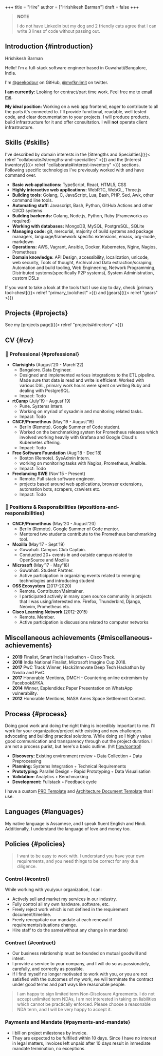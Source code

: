 +++
title = "Hire"
author = ["Hrishikesh Barman"]
draft = false
+++

<div class="book-hint warning small-text">

> **NOTE**
>
> I do not have Linkedin but my dog and 2 friendly cats agree that I can write 3 lines of code without passing out.
</div>


## Introduction {#introduction}

Hrishikesh Barman

Hello! I'm a full-stack software engineer based in Guwahati/Bangalore, India.

I'm [@geekodour](https://github.com/geekodour) on GitHub, [@myfknlimit](https://twitter.com/myfknlimit) on twitter.

**I am currently:** Looking for contract/part time work. Feel free me to [email me](mailto:hrishikeshbman@gmail).

**My ideal position:** Working on a web app frontend, eager to contribute to all the parts it's connected to. I'll provide functional, readable, well tested code, and clear documentation to your projects. I will produce products, build infrastructure for it and offer consultation. I will **not** operate client infrastructure.


## Skills {#skills}

I've described by domain interests in the [Strengths and Specialties]({{< relref "collaborate#strengths-and-specialties" >}}) and the [Interest Inventory]({{< relref "collaborate#interest-inventory" >}}) sections. Following specific technologies I've previously worked with and have command over.

-   **Basic web applications:** TypeScript, React, HTML5, CSS
-   **Highly interactive web applications:** WebRTC, WebGL, Three.js
-   **Building tools**: Golang, C, JavaScript, Lua, Bash, PHP, Sed, Awk, other command line tools.
-   **Automating stuff**: Javascript, Bash, Python, GitHub Actions and other CI/CD systems
-   **Building backends:** Golang, Node.js, Python, Ruby (Frameworks as required)
-   **Working with databases:** MongoDB, MySQL, PostgreSQL, SQLite
-   **Managing code:** git, mercurial, majority of build systems and package managers, language/framework specific extensions, emacs, org-mode, markdown
-   **Operations:** AWS, Vagrant, Ansible, Docker, Kubernetes, Nginx, Nagios, Prometheus
-   **Domain knowledge:** API Design, accessibility, localization, unicode, web security, Tools of thought, Archival and Data extraction/scraping, Automation and build tooling, Web Engineering, Network Programming, Distributed systems(specifically P2P systems), System Administration, custom DSLs

If you want to take a look at the tools that I use day to day, check [primary tool-chest]({{< relref "primary_toolchest" >}}) and [gears]({{< relref "gears" >}})


## Projects {#projects}

See my [projects page]({{< relref "projects#directory" >}})


## CV {#cv}


### 💼 Professional {#professional}

-   **Clarisights** (August'20 - March'22)
    -   Bangalore. Data Engineer.
    -   Designed and implemented various integrations to the ETL pipeline. Made sure that data is read and write is efficient. Worked with various DSL, primary work hours were spent on writing Ruby and dealing with PostgreSQL.
    -   Impact: Todo
-   **rtCamp** (July'19 - August'19)
    -   Pune. Systems Intern.
    -   Working on myriad of sysadmin and monitoring related tasks.
    -   Impact: Todo
-   **CNCF/Prometheus** (May'19 - August'19)
    -   Berlin (Remote). Google Summer of Code student.
    -   Worked on the benchmarking system for Prometheus releases which involved working heavily with Grafana and Google Cloud's Kubernetes offering.
    -   Impact: Todo
-   **Free Software Foundation** (Aug'18 - Dec'18)
    -   Boston (Remote). SysAdmin Intern.
    -   working on monitoring tasks with Nagios, Prometheus, Ansible.
    -   Impact: Todo
-   **Freelancing SWE** (Nov'15 - Present)
    -   Remote. Full stack software engineer.
    -   projects based around web applications, browser extensions, automation bots, scrapers, crawlers etc.
    -   Impact: Todo


### 🏃 Positions &amp; Responsibilities {#positions-and-responsibilities}

-   **CNCF/Prometheus** (May'20 - August'20)
    -   Berlin (Remote). Google Summer of Code mentor.
    -   Mentored two students contribute to the Prometheus benchmarking tool.
-   **Mozilla** (May'17 - Sept'19)
    -   Guwahati. Campus Club Captain.
    -   Conducted 20+ events in and outside campus related to OpenSource and Mozilla
-   **Microsoft** (May'17 - May'18)
    -   Guwahati. Student Partner.
    -   Active participation in organizing events related to emerging technologies and introducing student
-   **OSS Ecosystem** (2017-2020)
    -   Remote. Contributor/Maintainer.
    -   I participated actively in many open source community in projects that I was using/interested me. Firefox, Thunderbird, Django, Neovim, Prometheus etc.
-   **Cisco Learning Network** (2012-2015)
    -   Remote. Member.
    -   Active participation is discussions related to computer networks


## Miscellaneous achievements {#miscellaneous-achievements}

-   **2019** Finalist, Smart India Hackathon - Cisco Track.
-   **2018** India National Finalist, Microsoft Imagine Cup 2018.
-   **2017** PwC Track Winner, Hack2Innovate Deep Tech Hackathon by Nvidia and PwC.
-   **2017** Honorable Mentions, DMCH - Countering online extremism by Facebook&amp;YKA.
-   **2014** Winner, Esplendidez Paper Presentation on WhatsApp vulnerability.
-   **2012** Honorable Mentions, NASA Ames Space Settlement Contest.


## Process {#process}

Doing good work and doing the right thing is incredibly important to me. I'll work for your organization/project with existing and new challenges advocating and building practical solutions. While doing so I highly value good communication and transparency through out the project duration.
I am not a process purist, but here's a basic outline. (h/t [flow/control](https://flow-control.io/))

-   **Discovery:** Existing environment review ◦ Data Collection ◦ Data Preprocessing
-   **Planning:** Systems Integration ◦ Technical Requirements
-   **Prototyping:** Parallel Design ◦ Rapid Prototyping ◦ Data Visualisation
-   **Validation:** Analytics ◦ Benchmarking
-   **Development:** Fullstack ◦ Feedback cycle

I have a custom [PRD Template](https://blog.geekodour.org/posts/prd-template/) and [Architecture Document Template](https://blog.geekodour.org/posts/arch-template/) that I use.


## Languages {#languages}

My native language is Assamese, and I speak fluent English and Hindi. Additionally, I understand the language of love and money too.


## Policies {#policies}

<div class="book-hint info small-text">

> I want to be easy to work with. I understand you have your own requirements, and you need things to be correct for any due diligence.
</div>


### Control {#control}

While working with you/your organization, I can:

-   Actively sell and market my services in our industry.
-   Fully control all my own hardware, software, etc.
-   Freely reject work which is not defined in the requirement document/timeline.
-   Freely renegotiate our mandate at each renewal if requirements/situations change.
-   Hire staff to do the same(without any change in mandate)


### Contract {#contract}

-   Our business relationship must be founded on mutual goodwill and intent.
-   I provide a service to your company, and I will do so as passionately, carefully, and correctly as possible.
-   If I find myself no longer motivated to work with you, or you are not satisfied with the outcomes of my work, we will terminate the contract under good terms and part ways like reasonable people.

<div class="book-hint info small-text">

> I am happy to sign limited term Non-Disclosure Agreements. I do not accept unlimited term NDAs, I am not interested in taking on liabilities which cannot be practically enforced. Please choose a reasonable NDA term, and I will be very happy to accept it.
</div>


### Payments and Mandate {#payments-and-mandate}

-   I bill on project milestones by invoice.
-   They are expected to be fulfilled within 10 days. Since I have no interest in legal matters, invoices left unpaid after 10 days result in immediate mandate termination, no exceptions.
